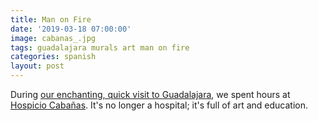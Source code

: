 ```yaml
---
title: Man on Fire
date: '2019-03-18 07:00:00'
image: cabanas_.jpg
tags: guadalajara murals art man on fire
categories: spanish
layout: post
---
```


During [our enchanting, quick visit to Guadalajara](http://reverdecer.annalisagross.com/2019/03/05/guadalajara/), we spent hours at [Hospicio Cabañas](https://en.wikipedia.org/wiki/Hospicio_Caba%C3%B1as). It's no longer a hospital; it's full of art and education.